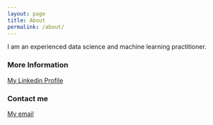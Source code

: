 ```yaml
---
layout: page
title: About
permalink: /about/
---
```


I am an experienced data science and machine learning practitioner.

### More Information

[My Linkedin Profile](https://www.linkedin.com/in/brian-ho-34068a36/)

### Contact me

[My email](mailto:KIMUSU2008@GMAIL.COM)
